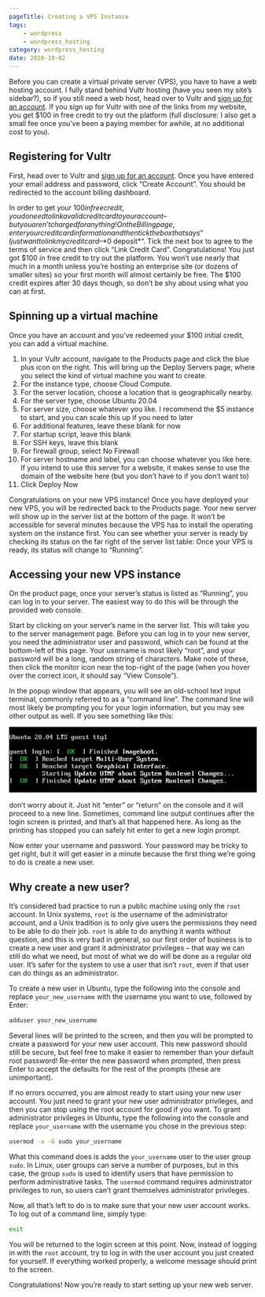 ```yaml
---
pageTitle: Creating a VPS Instance
tags:
    - wordpress
    - wordpress_hosting
category: wordpress_hosting
date: 2020-10-02
---
```


Before you can create a virtual private server (VPS), you have to have a web hosting account. I fully stand behind Vultr hosting (have you seen my site’s sidebar?), so if you still need a web host, head over to Vultr and [sign up for an account](https://www.vultr.com/?ref=8506759-6G). If you sign up for Vultr with one of the links from my website, you get $100 in free credit to try out the platform (full disclosure: I also get a small fee once you’ve been a paying member for awhile, at no additional cost to you).

## Registering for Vultr

First, head over to Vultr and [sign up for an account](https://www.vultr.com/?ref=8506759-6G). Once you have entered your email address and password, click “Create Account”. You should be redirected to the account billing dashboard.

In order to get your $100 in free credit, you do need to link a valid credit card to your account – but you aren’t charged for anything! On the Billing page, enter your credit card information and then tick the box that says “I just want to link my credit card – *$0 deposit*“. Tick the next box to agree to the terms of service and then click “Link Credit Card”. Congratulations! You just got $100 in free credit to try out the platform. You won’t use nearly that much in a month unless you’re hosting an enterprise site (or dozens of smaller sites) so your first month will almost certainly be free. The $100 credit expires after 30 days though, so don’t be shy about using what you can at first.

## Spinning up a virtual machine

Once you have an account and you’ve redeemed your $100 initial credit, you can add a virtual machine.

1. In your Vultr account, navigate to the Products page and click the blue plus icon on the right. This will bring up the Deploy Servers page, where you select the kind of virtual machine you want to create.
2. For the instance type, choose Cloud Compute.
3. For the server location, choose a location that is geographically nearby.
4. For the server type, choose Ubuntu 20.04
5. For server size, choose whatever you like. I recommend the $5 instance to start, and you can scale this up if you need to later
6. For additional features, leave these blank for now
7. For startup script, leave this blank
8. For SSH keys, leave this blank
9. For firewall group, select No Firewall
10. For server hostname and label, you can choose whatever you like here. If you intend to use this server for a website, it makes sense to use the domain of the website here (but you don’t have to if you don’t want to)
11. Click Deploy Now

Congratulations on your new VPS instance! Once you have deployed your new VPS, you will be redirected back to the Products page. Your new server will show up in the server list at the bottom of the page. It won’t be accessible for several minutes because the VPS has to install the operating system on the instance first. You can see whether your server is ready by checking its status on the far right of the server list table: Once your VPS is ready, its status will change to “Running”.

## Accessing your new VPS instance

On the product page, once your server’s status is listed as “Running”, you can log in to your server. The easiest way to do this will be through the provided web console.

Start by clicking on your server’s name in the server list. This will take you to the server management page. Before you can log in to your new server, you need the administrator user and password, which can be found at the bottom-left of this page. Your username is most likely “root”, and your password will be a long, random string of characters. Make note of these, then click the monitor icon near the top-right of the page (when you hover over the correct icon, it should say “View Console”).

In the popup window that appears, you will see an old-school text input terminal, commonly referred to as a “command line”. The command line will most likely be prompting you for your login information, but you may see other output as well. If you see something like this:

![Malformed Ubuntu login screen](/images/backend/wordpress-hosting/hosting-console-screen.png)

don’t worry about it. Just hit “enter” or “return” on the console and it will proceed to a new line. Sometimes, command line output continues after the login screen is printed, and that’s all that happened here. As long as the printing has stopped you can safely hit enter to get a new login prompt.

Now enter your username and password. Your password may be tricky to get right, but it will get easier in a minute because the first thing we’re going to do is create a new user.

## Why create a new user?

It’s considered bad practice to run a public machine using only the `root` account. In Unix systems, `root` is the username of the administrator account, and a Unix tradition is to only give users the permissions they need to be able to do their job. `root` is able to do anything it wants without question, and this is very bad in general, so our first order of business is to create a new user and grant it administrator privileges – that way we can still do what we need, but most of what we do will be done as a regular old user. It’s safer for the system to use a user that isn’t `root`, even if that user can do things as an administrator.

To create a new user in Ubuntu, type the following into the console and replace `your_new_username` with the username you want to use, followed by Enter:

```bash
adduser your_new_username
```

Several lines will be printed to the screen, and then you will be prompted to create a password for your new user account. This new password should still be secure, but feel free to make it easier to remember than your default root password! Re-enter the new password when prompted, then press Enter to accept the defaults for the rest of the prompts (these are unimportant).

If no errors occurred, you are almost ready to start using your new user account. You just need to grant your new user administrator privileges, and then you can stop using the root account for good if you want. To grant administrator privileges in Ubuntu, type the following into the console and replace `your_username` with the username you chose in the previous step:

```bash
usermod -a -G sudo your_username
```

What this command does is adds the `your_username` user to the user group `sudo`. In Linux, user groups can serve a number of purposes, but in this case, the group `sudo` is used to identify users that have permission to perform administrative tasks. The `usermod` command requires administrator privileges to run, so users can’t grant themselves administrator privileges.

Now, all that’s left to do is to make sure that your new user account works. To log out of a command line, simply type:

```bash
exit
```

You will be returned to the login screen at this point. Now, instead of logging in with the `root` account, try to log in with the user account you just created for yourself. If everything worked properly, a welcome message should print to the screen.

Congratulations! Now you’re ready to start setting up your new web server.